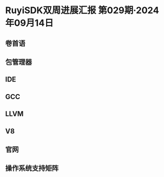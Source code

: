 # RuyiSDK双周进展汇报  第029期·2024年09月14日

## 卷首语

## 包管理器

## IDE

## GCC

## LLVM

## V8

## 官网

## 操作系统支持矩阵
